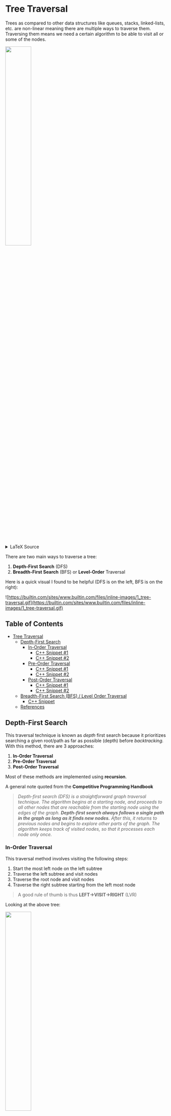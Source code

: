 # Tree Traversal

Trees as compared to other data structures like queues, stacks, linked-lists, etc. are non-linear meaning there are multiple ways to traverse them. Traversing them means we need a certain algorithm to be able to visit all or some of the nodes.

<img src="./Images/BinaryTree.png" width=40% />

<details>
<summary>LaTeX Source</summary>

```tex
\documentclass[margin=3mm]{standalone}
\usepackage[edges]{forest}
\begin{document}
    \begin{forest}
for tree={
    grow=south,
    circle, 
    draw, 
    minimum size=3ex, 
    inner sep=1pt,
    s sep=3mm
}
[A
    [B
        [D [,no edge, draw=none]]
        [E [,no edge, draw=none]]
    ]
    [C
        [F [,no edge, draw=none]]
        [G [,no edge, draw=none]]
    ]
]
    \end{forest}
\end{document}
```

</details>

There are two main ways to traverse a tree:

1. **Depth-First Search** (DFS)
2. **Breadth-First Search** (BFS) or **Level-Order** Traversal

Here is a quick visual I found to be helpful (DFS is on the left, BFS is on the right):

![https://builtin.com/sites/www.builtin.com/files/inline-images/1_tree-traversal.gif](https://builtin.com/sites/www.builtin.com/files/inline-images/1_tree-traversal.gif)

## Table of Contents

- [Tree Traversal](#tree-traversal)
   * [Depth-First Search](#depthfirst-search)
      + [In-Order Traversal](#inorder-traversal)
         - [C++ Snippet #1](#c-snippet-1)
         - [C++ Snippet #2](#c-snippet-2)
      + [Pre-Order Traversal](#preorder-traversal)
         - [C++ Snippet #1](#c-snippet-1-1)
         - [C++ Snippet #2](#c-snippet-2-1)
      + [Post-Order Traversal](#postorder-traversal)
         - [C++ Snippet #1](#c-snippet-1-2)
         - [C++ Snippet #2](#c-snippet-2-2)
   * [Breadth-First Search (BFS) / Level Order Traversal](#breadthfirst-search-bfs-level-order-traversal)
      + [C++ Snippet](#c-snippet)
   * [References](#references)

## Depth-First Search

This traversal technique is known as *depth* first search because it prioritizes searching a given root/path as far as possible (depth) before *backtracking.* With this method, there are 3 approaches:

1. **In-Order Traversal**
2. **Pre-Order Traversal**
3. **Post-Order Traversal**

Most of these methods are implemented using **recursion**.

A general note quoted from the **Competitive Programming Handbook**

> *Depth-first search (DFS) is a straightforward graph traversal technique. The algorithm begins at a starting node, and proceeds to all other nodes that are reachable from the starting node using the edges of the graph. **Depth-first search always follows a single path in the graph as long as it finds new nodes.** After this, it returns to previous nodes and begins to explore other parts of the graph. The algorithm keeps track of visited nodes, so that it processes each node only once.*

### In-Order Traversal

This traversal method involves visiting the following steps:

1. Start the most left node on the left subtree
2. Traverse the left subtree and visit nodes
3. Traverse the root node and visit nodes
4. Traverse the right subtree starting from the left most node

> A good rule of thumb is thus **LEFT->VISIT->RIGHT** (LVR)

Looking at the above tree:

<img src="./Images/BinaryTree.png" width=40% />

An In-Order Traversal will see the following nodes in this order:

<img src="./Images/BinaryTree_InOrder.png" width=40% />

$\texttt{D}\rightarrow \texttt{B}\rightarrow \texttt{E}\rightarrow \texttt{A}\rightarrow \texttt{F}\rightarrow \texttt{C}\rightarrow \texttt{G}$

---

#### C++ Snippet #1

```cpp
struct Node 
{
    Node* left;
    Node* right;
    int val;
    Node(Node* left,Node* right,int val):left(left),right(right),val(val) 
    {
    }
};
void inOrder(Node* root)
{
    if(root==nullptr)
        return;
    inOrder(root->left);
    std::cout<<root->val<<std::endl;
    inOrder(root->right);
}
```

#### C++ Snippet #2

```cpp
struct Node 
{
    Node* left;
    Node* right;
    int val;
    Node(Node* left,Node* right,int val):left(left),right(right),val(val) 
    {
    }
};
void inOrder(std::vector<int>& vals,Node* root)
{
    if(root==nullptr)
        return;
    inOrder(root->left);
    vals.push_back(root->val);
    inOrder(root->right);
}
int main(void)
{
    Node* root=new Node(nullptr,nullptr,1);
    ...
    Code to construct tree nodes
    ...
    std::vector<int> res;
    inOrder(res,root);
    for(int&x:res)
        std::cout<<x<<std::endl;
}
```

---

Here is an animated visual:

![https://builtin.com/sites/www.builtin.com/files/inline-images/2_tree-traversal.gif](https://builtin.com/sites/www.builtin.com/files/inline-images/2_tree-traversal.gif)

### Pre-Order Traversal

This traversal method is similar to [In Order Traversal](#in-order-traversal) but we visit the node before we traverse:

1. Visit the current node (starting with the root node)
2. Traverse the left subtree with the left most node
3. Traverse the right subtree with the left mode node

> This gives us a good rule of thumb of **VISIT->LEFT->RIGHT** (VLR)

Using the previous tree:

<img src="./Images/BinaryTree.png" width=40% />

A pre-order traversal would look like this:

<img src="./Images/BinaryTree_PreOrder.png" width=40% />

$\texttt{A}\rightarrow \texttt{B}\rightarrow \texttt{D}\rightarrow \texttt{E}\rightarrow \texttt{C}\rightarrow \texttt{F}\rightarrow \texttt{G}$

---

#### C++ Snippet #1

```cpp
struct Node 
{
    Node* left;
    Node* right;
    int val;
    Node(Node* left,Node* right,int val):left(left),right(right),val(val) 
    {
    }
};
void preOrder(Node* root)
{
    if(root==nullptr)
        return;
    std::cout<<root->val<<std::endl; // Notice how the implementation just requires moving this accessing part
    preOrder(root->left);
    preOrder(root->right);
}
```

#### C++ Snippet #2

```cpp
struct Node 
{
    Node* left;
    Node* right;
    int val;
    Node(Node* left,Node* right,int val):left(left),right(right),val(val) 
    {
    }
};
void preOrder(std::vector<int>& vals,Node* root)
{
    if(root==nullptr)
        return;
    vals.push_back(root->val);
    preOrder(root->left);
    preOrder(root->right);
}
int main(void)
{
    Node* root=new Node(nullptr,nullptr,1);
    ...
    Code to construct tree nodes
    ...
    std::vector<int> res;
    inOrder(res,root);
    for(int&x:res)
        std::cout<<x<<std::endl;
}
```

--- 

Here is an animated visual:

![https://builtin.com/sites/www.builtin.com/files/inline-images/3_tree-traversal.gif](https://builtin.com/sites/www.builtin.com/files/inline-images/3_tree-traversal.gif)

### Post-Order Traversal

This traversal method similar to the other variations of DFS but follows these steps:

1. Traverse the left subtree and visit each node
2. Traverse the right subtree and visit each node
3. Visit the root node 

> This gives us the rule of thumb of **LEFT->RIGHT->VISIT** (LRV)

The example tree given previously:

<img src="./Images/BinaryTree.png" width=40% />

A post-order traversal would look like this:

<img src="./Images/BinaryTree_PostOrder.png" width=40% />

$\texttt{D}\rightarrow \texttt{E}\rightarrow \texttt{B}\rightarrow \texttt{F}\rightarrow \texttt{G}\rightarrow \texttt{C}\rightarrow \texttt{A}$

---

#### C++ Snippet #1

```cpp
struct Node 
{
    Node* left;
    Node* right;
    int val;
    Node(Node* left,Node* right,int val):left(left),right(right),val(val) 
    {
    }
};
void postOrder(Node* root)
{
    if(root==nullptr)
        return;
    postOrder(root->left);
    postOrder(root->right);
    std::cout<<root->val<<std::endl;
}
```

#### C++ Snippet #2

```cpp
struct Node 
{
    Node* left;
    Node* right;
    int val;
    Node(Node* left,Node* right,int val):left(left),right(right),val(val) 
    {
    }
};
void postOrder(std::vector<int>& vals,Node* root)
{
    if(root==nullptr)
        return;
    postOrder(root->left);
    postOrder(root->right);
    vals.push_back(root->val);
}
int main(void)
{
    Node* root=new Node(nullptr,nullptr,1);
    ...
    Code to construct tree nodes
    ...
    std::vector<int> res;
    postOrder(res,root);
    for(int&x:res)
        std::cout<<x<<std::endl;
}
```

--- 

Here is an animated visual:

![https://builtin.com/sites/www.builtin.com/files/inline-images/4_tree-traversal.gif](https://builtin.com/sites/www.builtin.com/files/inline-images/4_tree-traversal.gif)

## Breadth-First Search (BFS) / Level Order Traversal

As compared to DFS which prioritizes the depth when going through a tree, BFS prioritizes first looking at all of the nodes that is on one level. This traversal method is also much harder to implement as compared to DFS. 

> *To put into graph theory this means that BFS first traverses all nodes with the same distance $x$ from the originating vertex.*

The example tree given previously:

<img src="./Images/BinaryTree.png" width=40% />

BFS would look like this:

<img src="./Images/BinaryTree_BFS.png" width=40% />

$\texttt{A}\rightarrow \texttt{B}\rightarrow \texttt{C}\rightarrow \texttt{D}\rightarrow \texttt{E}\rightarrow \texttt{F}\rightarrow \texttt{G}$

Furthermore, BFS requires the usage of a data structure known as a [**Queue**](./Queue_DS.md).

---

### C++ Snippet

```cpp
struct Node 
{
    Node* left;
    Node* right;
    int val;
    Node(Node* left,Node* right,int val):left(left),right(right),val(val) 
    {
    }
};
vector<int> bfs(Node* root)
{
    if(root==nullptr)
        return {};
    vector<int> res;
    queue<Node*> q;
    q.push(root);
    while(!q.empty())
    {
        Node* curr=q.front();
        q.pop();
        res.push_back(curr);
        if(curr->left!=nullptr)
            q.push(curr->left);
        if(curr->right!=nullptr)
            q.push(curr->right);
    }
    return res;
}
```

---

Here is an animated visual:

![https://builtin.com/sites/www.builtin.com/files/inline-images/5_tree-traversal.gif](https://builtin.com/sites/www.builtin.com/files/inline-images/5_tree-traversal.gif)

## References

1. [https://usaco.guide/silver/graph-traversal](https://usaco.guide/silver/graph-traversal)
2. [https://www.cs.cornell.edu/courses/JavaAndDS/dfs/dfs01develop.pdf](https://www.cs.cornell.edu/courses/JavaAndDS/dfs/dfs01develop.pdf)
3. [https://builtin.com/software-engineering-perspectives/tree-traversal](https://builtin.com/software-engineering-perspectives/tree-traversal)